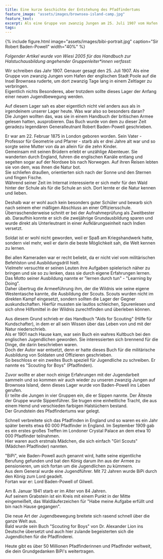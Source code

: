 ```yaml
---
title: Eine kurze Geschichte der Entstehung des Pfadfindertums
feature_image: "assets/images/brownsea-island-camp.jpg"
feature_text:
excerpt: Als eine Gruppe von zwanzig Jungen am 25. Juli 1907 vom Hafen der englischen Stadt Poole auf die Insel Brownsea ruderte, um dort ein Lager zu verbringen, sollte dieses Lager der Anfang einer globalen Jugendbewegung markieren.
tags:
---
```


{% include figure.html image="assets/images/bibi-portrait.jpg" caption="Sir Robert Baden-Powell" width="40%" %}

*Folgender Artikel wurde von Wiesi 2005 für das Handbuch zur Halstuchausbildung angehender Gruppenleiter\*innen verfasst:*

Wir schreiben das Jahr 1907. Genauer gesagt den 25. Juli 1907. Als eine Gruppe von zwanzig Jungen vom Hafen der englischen Stadt Poole auf die Insel Brownsea ruderte, um dort zwanzig Tage lang in einem Zeltlager zu verbringen.  
Eigentlich nichts Besonderes, aber trotzdem sollte dieses Lager der Anfang einer neuen Jugendbewegung werden.

Auf diesem Lager sah es aber eigentlich nicht viel anders aus als in irgendeinem unserer Lager heute. Was war also so besonders daran?  
Die Jungen wollten das, was sie in einem Handbuch der britischen Armee gelesen hatten, ausprobieren. Das Buch wurde von dem zu dieser Zeit geradezu legendären Generalleutnant Robert Baden-Powell geschrieben.

Er war am 22. Februar 1875 in London geboren worden. Sein Vater - Professor für Geometrie und Pfarrer - starb als er drei Jahre alt war und so sorgte seine Mutter von da an allein für die zehn Kinder.  
Gemeinsam mit seinen Brüdern erlebt er unzählige Abenteuer. Sie wanderten durch England, fuhren die englischen Kanäle entlang und segelten sogar auf der Nordsee bis nach Norwegen. Auf ihren Reisen lebten sie von dem, was ihnen die Natur bot.  
Sie schliefen draußen, orientierten sich nach der Sonne und den Sternen und fingen Fische.  
Während seiner Zeit im Internat interessierte er sich mehr für den Wald hinter der Schule als für die Schule an sich. Dort lernte er die Natur kennen und lieben.

Deshalb war er wohl auch kein besonders guter Schüler und bewarb sich nach seinem eher mäßigen Abschluss an einer Offiziersschule. Überraschenderweise schnitt er bei der Aufnahmeprüfung als Zweitbester ab. Daraufhin konnte er sich die zweijährige Grundausbildung sparen und wurde direkt als Unterleutnant in einer Aufklärungseinheit nach Indien versetzt.

Soldat ist er wohl nicht geworden, weil er Spaß am Kriegshandwerk hatte, sondern viel mehr, weil er darin die beste Möglichkeit sah, die Welt kennen zu lernen.

Bei allen Kameraden war er recht beliebt, da er nicht viel vom militärischen Befehlston und Ausbildungsdrill hielt.  
Vielmehr versuchte er seinen Leuten ihre Aufgaben spielerisch näher zu bringen und sie so zu lenken, dass sie durch eigene Erfahrungen lernen. Das Motto seiner Ausbildung nannte er "lernen durch tun" - "Learning by Doing".  
Daher übertrug die Armeeführung ihm, der die Wildnis wie seine eigene Westentasche kannte, die Ausbildung der Scouts. Scouts wurden nicht im direkten Kampf eingesetzt, sondern sollten die Lager der Gegner auskundschaften. Hierfür mussten sie lautlos schleichen, Spurenlesen und sich ohne Hilfsmittel in der Wildnis zurechtfinden und überleben können.

Aus diesem Grund schrieb er das Handbuch "Aids for Scouting" (Hilfe für Kundschafter), in dem er all sein Wissen über das Leben von und mit der Natur niederschrieb.  
Als er 1901 nach Hause kam, war sein Buch ein wahres Kultbuch bei den englischen Jugendlichen geworden. Sie interessierten sich brennend für die Dinge, die darin beschrieben waren.  
Doch der Autor war entsetzt, denn er hatte dieses Buch für die militärische Ausbildung von Soldaten und Offizieren geschrieben.  
So beschloss er ein zweites Buch speziell für Jugendliche zu schreiben. Er nannte es "Scouting for Boys" (Pfadfinden).

Zuvor wollte er aber noch einige Erfahrungen mit der Jugendarbeit sammeln und so kommen wir auch wieder zu unseren zwanzig Jungen auf Brownsea Island, denn dieses Lager wurde von Baden-Powell ins Leben gerufen.  
Er teilte die Jungen in vier Gruppen ein, die er Sippen nannte. Der Älteste der Gruppe wurde Sippenführer. Sie trugen eine einheitliche Tracht, die aus einem Hemd und verschieden farbigen Halstüchern bestand.  
Der Grundstein des Pfadfindertums war gelegt.

Schnell verbreitete sich das Pfadfinden in England und so waren es ein Jahr später bereits etwa 60 000 Pfadfinder in England. Im September 1909 gab es ein erstes großes Treffen im Londoner Crystal Palace an dem etwa 10 000 Pfadfinder teilnahmen.  
Hier waren auch erstmals Mädchen, die sich einfach "Girl Scouts" (Mädchen Pfadfinder) nannten.

"BiPi", wie Baden-Powell auch genannt wird, hatte seine eigentliche Berufung gefunden und bat den König darum ihn aus der Armee zu pensionieren, um sich fortan um die Jugendlichen zu kümmern.  
Aus dem General wurde eine Jugendführer.
Mit 72 Jahren wurde BiPi durch den König zum Lord geadelt.  
Fortan war er: Lord Baden-Powell of Gilwell.

Am 8. Januar 1941 starb er im Alter von 84 Jahren.  
Auf seinem Grabstein ist ein Kreis mit einem Punkt in der Mitte eingemeißelt, das Waldläuferzeichen für "Habe meine Aufgabe erfüllt und bin nach Hause gegangen".

Die neue Art der Jugendbewegung breitete sich rasend schnell über die ganze Welt aus.  
Bald wurde sein Buch "Scouting for Boys" von Dr. Alexander Lion ins Deutsche übersetzt und auch hier zulande begeisterten sich die Jugendlichen für die Pfadfinderei.  

Heute gibt es über 50 Millionen Pfadfinderinnen und Pfadfinder weltweit, die dein Grundgedanken BiPi's weitertragen.
